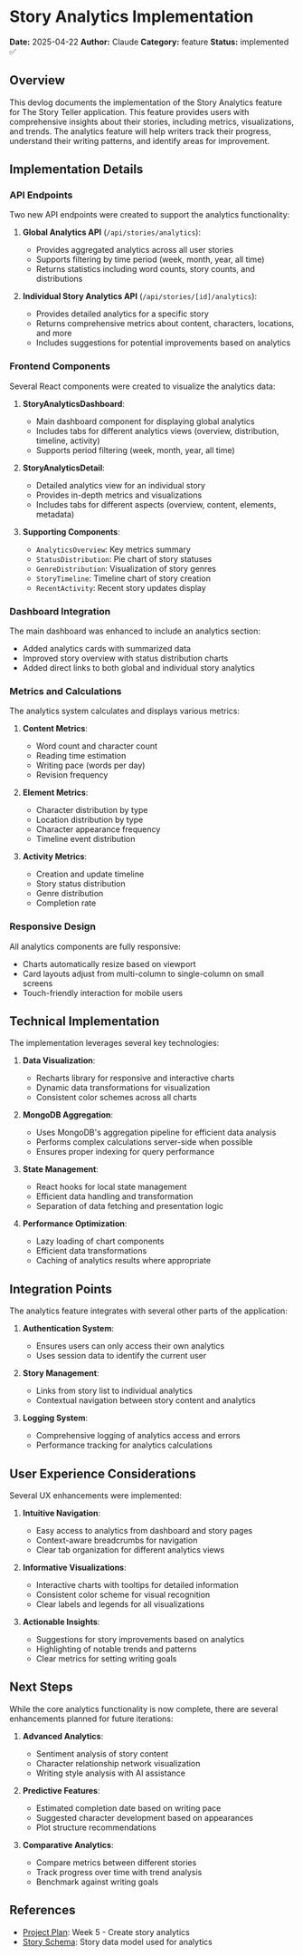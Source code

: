 # Story Analytics Implementation

**Date:** 2025-04-22
**Author:** Claude
**Category:** feature
**Status:** implemented ✅

## Overview

This devlog documents the implementation of the Story Analytics feature for The Story Teller application. This feature provides users with comprehensive insights about their stories, including metrics, visualizations, and trends. The analytics feature will help writers track their progress, understand their writing patterns, and identify areas for improvement.

## Implementation Details

### API Endpoints

Two new API endpoints were created to support the analytics functionality:

1. **Global Analytics API** (`/api/stories/analytics`):
   - Provides aggregated analytics across all user stories
   - Supports filtering by time period (week, month, year, all time)
   - Returns statistics including word counts, story counts, and distributions

2. **Individual Story Analytics API** (`/api/stories/[id]/analytics`):
   - Provides detailed analytics for a specific story
   - Returns comprehensive metrics about content, characters, locations, and more
   - Includes suggestions for potential improvements based on analytics

### Frontend Components

Several React components were created to visualize the analytics data:

1. **StoryAnalyticsDashboard**: 
   - Main dashboard component for displaying global analytics
   - Includes tabs for different analytics views (overview, distribution, timeline, activity)
   - Supports period filtering (week, month, year, all time)

2. **StoryAnalyticsDetail**:
   - Detailed analytics view for an individual story
   - Provides in-depth metrics and visualizations
   - Includes tabs for different aspects (overview, content, elements, metadata)

3. **Supporting Components**:
   - `AnalyticsOverview`: Key metrics summary
   - `StatusDistribution`: Pie chart of story statuses
   - `GenreDistribution`: Visualization of story genres
   - `StoryTimeline`: Timeline chart of story creation
   - `RecentActivity`: Recent story updates display

### Dashboard Integration

The main dashboard was enhanced to include an analytics section:
- Added analytics cards with summarized data
- Improved story overview with status distribution charts
- Added direct links to both global and individual story analytics

### Metrics and Calculations

The analytics system calculates and displays various metrics:

1. **Content Metrics**:
   - Word count and character count
   - Reading time estimation
   - Writing pace (words per day)
   - Revision frequency

2. **Element Metrics**:
   - Character distribution by type
   - Location distribution by type
   - Character appearance frequency
   - Timeline event distribution

3. **Activity Metrics**:
   - Creation and update timeline
   - Story status distribution
   - Genre distribution
   - Completion rate

### Responsive Design

All analytics components are fully responsive:
- Charts automatically resize based on viewport
- Card layouts adjust from multi-column to single-column on small screens
- Touch-friendly interaction for mobile users

## Technical Implementation

The implementation leverages several key technologies:

1. **Data Visualization**:
   - Recharts library for responsive and interactive charts
   - Dynamic data transformations for visualization
   - Consistent color schemes across all charts

2. **MongoDB Aggregation**:
   - Uses MongoDB's aggregation pipeline for efficient data analysis
   - Performs complex calculations server-side when possible
   - Ensures proper indexing for query performance

3. **State Management**:
   - React hooks for local state management
   - Efficient data handling and transformation
   - Separation of data fetching and presentation logic

4. **Performance Optimization**:
   - Lazy loading of chart components
   - Efficient data transformations
   - Caching of analytics results where appropriate

## Integration Points

The analytics feature integrates with several other parts of the application:

1. **Authentication System**:
   - Ensures users can only access their own analytics
   - Uses session data to identify the current user

2. **Story Management**:
   - Links from story list to individual analytics
   - Contextual navigation between story content and analytics

3. **Logging System**:
   - Comprehensive logging of analytics access and errors
   - Performance tracking for analytics calculations

## User Experience Considerations

Several UX enhancements were implemented:

1. **Intuitive Navigation**:
   - Easy access to analytics from dashboard and story pages
   - Context-aware breadcrumbs for navigation
   - Clear tab organization for different analytics views

2. **Informative Visualizations**:
   - Interactive charts with tooltips for detailed information
   - Consistent color scheme for visual recognition
   - Clear labels and legends for all visualizations

3. **Actionable Insights**:
   - Suggestions for story improvements based on analytics
   - Highlighting of notable trends and patterns
   - Clear metrics for setting writing goals

## Next Steps

While the core analytics functionality is now complete, there are several enhancements planned for future iterations:

1. **Advanced Analytics**:
   - Sentiment analysis of story content
   - Character relationship network visualization
   - Writing style analysis with AI assistance

2. **Predictive Features**:
   - Estimated completion date based on writing pace
   - Suggested character development based on appearances
   - Plot structure recommendations

3. **Comparative Analytics**:
   - Compare metrics between different stories
   - Track progress over time with trend analysis
   - Benchmark against writing goals

## References

- [Project Plan](../project-plan.md): Week 5 - Create story analytics
- [Story Schema](../../lib/schemas/story-schema.ts): Story data model used for analytics
